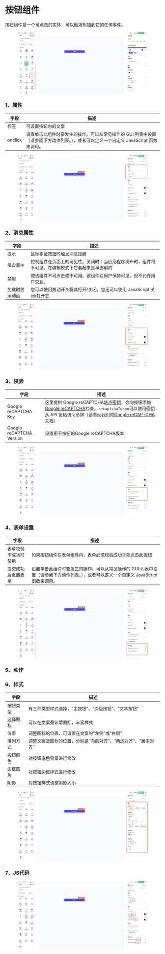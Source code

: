 # 按钮组件

按钮组件是一个可点击的实体，可以触发附加到它的任何事件。

<figure><img src="../../../.gitbook/assets/image (71) (1).png" alt=""><figcaption></figcaption></figure>

### 1、属性

| 字段      | 描述                                                                          |
| ------- | --------------------------------------------------------------------------- |
| 标签      | 可设置按钮内的文案                                                                   |
| onclick | 设置单击此组件时要发生的操作。可以从常见操作的 GUI 列表中设置（请参阅下方动作列表。），或者可以定义一个自定义 JavaScript 函数来调用。 |

<figure><img src="../../../.gitbook/assets/image (72) (1).png" alt=""><figcaption></figcaption></figure>

### 2、消息属性

| 字段      | 描述                                               |
| ------- | ------------------------------------------------ |
| 提示      | 鼠标移至按钮时触发消息提醒                                    |
| 是否显示    | 控制组件在页面上的可见性。关闭时：当应用程序发布时，组件将不可见。在编辑模式下它看起来是半透明的 |
| 禁用      | 使该组件不可点击或不可用。该组件对用户保持可见，但不允许用户交互。                |
| 加载时显示动画 | 您可以使用拨动开关将其打开/关闭。您还可以使用 JavaScript 关闭/打开它        |

<figure><img src="../../../.gitbook/assets/image (57) (1).png" alt=""><figcaption></figcaption></figure>

### 3、校验

| 字段                       | 描述                                                                                                                                                                                                                                                                     |
| ------------------------ | ---------------------------------------------------------------------------------------------------------------------------------------------------------------------------------------------------------------------------------------------------------------------- |
| Google reCAPTCHA Key     | 这里提供 Google reCAPTCHA[站点密钥](https://cloud.google.com/recaptcha-enterprise/docs/create-key)，会向按钮添加[Google reCAPTCHA](https://www.google.com/recaptcha/about/)检查。`recaptchaToken`可以使用密钥从 API 窗格访问令牌（请参阅我们的[Google reCAPTCHA](https://www.google.com/recaptcha/about/)文档） |
| Google reCAPTCHA Version | 设置用于按钮的Google reCAPTCHA版本                                                                                                                                                                                                                                              |

<figure><img src="../../../.gitbook/assets/image (83) (1).png" alt=""><figcaption></figcaption></figure>

### 4、表单设置

| 字段         | 描述                                                                          |
| ---------- | --------------------------------------------------------------------------- |
| 表单校验不成功时禁用 | 如果按钮组件在表单组件内，表单必须校验成功才能点击此按钮                                                |
| 提交成功后重置表单  | 设置单击此组件时要发生的操作。可以从常见操作的 GUI 列表中设置（请参阅下方动作列表。），或者可以定义一个自定义 JavaScript 函数来调用。 |

<figure><img src="../../../.gitbook/assets/image (74) (1).png" alt=""><figcaption></figcaption></figure>

### 5、动作







### 6、样式

| 字段   | 描述                                 |
| ---- | ---------------------------------- |
| 按钮类型 | 有三种类型样式选择，“主按钮”、“次级按钮”、“文本按钮”      |
| 选择图标 | 可以在文案旁新增图标，丰富样式                    |
| 位置   | 调整图标的位置，可设置在文案的“左侧”或“右侧”           |
| 排列方式 | 调整文案及图标的位置，分别是“向前对齐”、“两边对齐”、“居中对齐” |
| 按钮颜色 | 对按钮底色背景进行修改                        |
| 边框圆角 | 对按钮边框样式进行修改                        |
| 阴影   | 对按钮样式调整阴影大小                        |

<figure><img src="../../../.gitbook/assets/image (73) (1).png" alt=""><figcaption></figcaption></figure>

### 7、JS代码



<figure><img src="../../../.gitbook/assets/image (66) (1).png" alt=""><figcaption></figcaption></figure>

